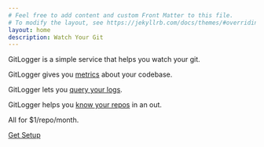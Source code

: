 ```yaml
---
# Feel free to add content and custom Front Matter to this file.
# To modify the layout, see https://jekyllrb.com/docs/themes/#overriding-theme-defaults
layout: home
description: Watch Your Git
---
```


GitLogger is a simple service that helps you watch your git.

GitLogger gives you [metrics](GitLogger-Metrics) about your codebase.

GitLogger lets you [query your logs](GitLogger-Queries).

GitLogger helps you [know your repos](Know-Your-Repos) in an out.

All for $1/repo/month.

[Get Setup](Getting-Started-With-GitLogger)
